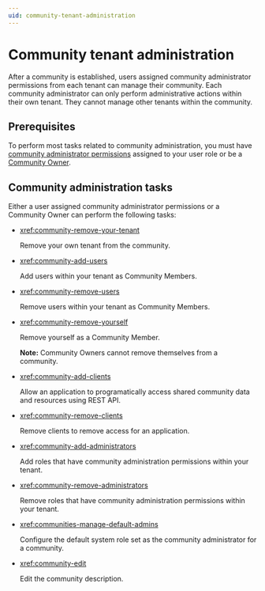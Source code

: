 ```yaml
---
uid: community-tenant-administration
---
```


# Community tenant administration

After a community is established, users assigned community administrator permissions from each tenant can manage their community. Each community administrator can only perform administrative actions within their own tenant. They cannot manage other tenants within the community.

## Prerequisites

To perform most tasks related to community administration, you must have [community administrator permissions](xref:ccRoles#community-administrators-preview) assigned to your user role or be a [Community Owner](xref:ccRoles#community-owner-preview).

## Community administration tasks

Either a user assigned community administrator permissions or a Community Owner can perform the following tasks:

- <xref:community-remove-your-tenant>

	Remove your own tenant from the community.  

- <xref:community-add-users>

	Add users within your tenant as Community Members.

- <xref:community-remove-users>

	Remove users within your tenant as Community Members.

- <xref:community-remove-yourself>

	Remove yourself as a Community Member.

	**Note:** Community Owners cannot remove themselves from a community.

- <xref:community-add-clients>

	Allow an application to programatically access shared community data and resources using REST API.

- <xref:community-remove-clients>

	Remove clients to remove access for an application.

- <xref:community-add-administrators>

	Add roles that have community administration permissions within your tenant.

- <xref:community-remove-administrators>

	Remove roles that have community administration permissions within your tenant.

- <xref:communities-manage-default-admins>

	Configure the default system role set as the community administrator for a community.

- <xref:community-edit>

	Edit the community description. 

